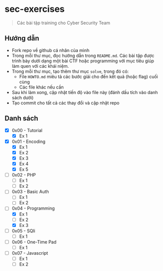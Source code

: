 # sec-exercises

> Các bài tập training cho Cyber Security Team

## Hướng dẫn

- Fork repo về github cá nhân của mình
- Trong mỗi thư mục, đọc hướng dẫn trong `README.md`. Các bài tập được trình bày dưới dạng một bài CTF hoặc programming với mục tiêu giúp làm quen với các khái niệm.
- Trong mỗi thư mục, tạo thêm thư mục `solve`, trong đó có:
  - File `HOWTO.md` miêu tả các bước giải cho đến kết quả (hoặc flag) cuối cùng
  - Các file khác nếu cần
- Sau khi làm xong, cập nhật tiến độ vào file này (đánh dấu tích vào danh sách dưới)
- Tạo commit cho tất cả các thay đổi và cập nhật repo

## Danh sách
- [x] 0x00 - Tutorial
  - [x] Ex 1
- [x] 0x01 - Encoding
  - [x] Ex 1
  - [x] Ex 2
  - [x] Ex 3
  - [x] Ex 4
  - [x] Ex 5
- [ ] 0x02 - PHP
  - [ ] Ex 1
  - [ ] Ex 2
- [ ] 0x03 - Basic Auth
  - [ ] Ex 1
  - [ ] Ex 2
- [ ] 0x04 - Programming
  - [x] Ex 1
  - [ ] Ex 2
  - [x] Ex 3
- [ ] 0x05 - SQli
  - [ ] Ex 1
- [ ] 0x06 - One-Time Pad
  - [ ] Ex 1
- [ ] 0x07 - Javascript
  - [ ] Ex 1
  - [ ] Ex 2
